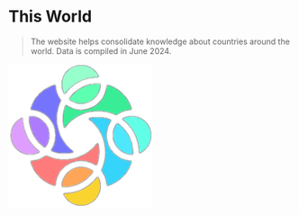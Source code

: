 # This World

> The website helps consolidate knowledge about countries around the world. Data is compiled in June 2024.

![Logo](./public/img/logo.png)
